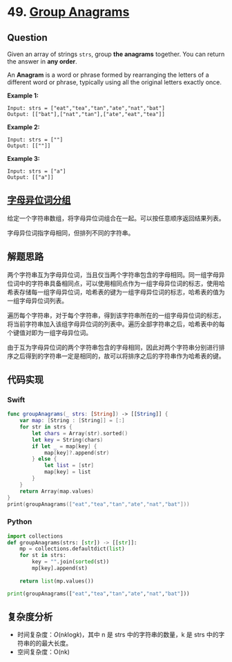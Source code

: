 # 49. [Group Anagrams](https://leetcode.com/problems/group-anagrams)

## Question

Given an array of strings `strs`, group **the anagrams** together. You can return the answer in **any order**.

An **Anagram** is a word or phrase formed by rearranging the letters of a different word or phrase, typically using all the original letters exactly once.

**Example 1:**

```
Input: strs = ["eat","tea","tan","ate","nat","bat"]
Output: [["bat"],["nat","tan"],["ate","eat","tea"]]
```

**Example 2:**

```
Input: strs = [""]
Output: [[""]]
```

**Example 3:**

```
Input: strs = ["a"]
Output: [["a"]]
```

## [字母异位词分组](https://leetcode-cn.com/problems/group-anagrams)

给定一个字符串数组，将字母异位词组合在一起。可以按任意顺序返回结果列表。

字母异位词指字母相同，但排列不同的字符串。

## 解题思路

两个字符串互为字母异位词，当且仅当两个字符串包含的字母相同。同一组字母异位词中的字符串具备相同点，可以使用相同点作为一组字母异位词的标志，使用哈希表存储每一组字母异位词，哈希表的键为一组字母异位词的标志，哈希表的值为一组字母异位词列表。

遍历每个字符串，对于每个字符串，得到该字符串所在的一组字母异位词的标志，将当前字符串加入该组字母异位词的列表中。遍历全部字符串之后，哈希表中的每个键值对即为一组字母异位词。

由于互为字母异位词的两个字符串包含的字母相同，因此对两个字符串分别进行排序之后得到的字符串一定是相同的，故可以将排序之后的字符串作为哈希表的键。

## 代码实现

### Swift

```swift
func groupAnagrams(_ strs: [String]) -> [[String]] {
    var map: [String : [String]] = [:]
    for str in strs {
        let chars = Array(str).sorted()
        let key = String(chars)
        if let _ = map[key] {
            map[key]?.append(str)
        } else {
            let list = [str]
            map[key] = list
        }
    }
    return Array(map.values)
}
print(groupAnagrams(["eat","tea","tan","ate","nat","bat"]))
```

### Python

```python
import collections
def groupAnagrams(strs: [str]) -> [[str]]:
    mp = collections.defaultdict(list)
    for st in strs:
        key = "".join(sorted(st))
        mp[key].append(st)
    
    return list(mp.values())

print(groupAnagrams(["eat","tea","tan","ate","nat","bat"]))
```

## 复杂度分析

- 时间复杂度：*O*(n*k*log*k*)，其中 n 是 strs 中的字符串的数量，k 是 strs 中的字符串的的最大长度。
- 空间复杂度：O(nk)